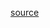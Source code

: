 [source](https://data-explorer.oecd.org/vis?pg=140&snb=164&tm=taxation%20revenue&vw=tb&df[ds]=dsDisseminateFinalDMZ&df[id]=DSD_REV_COMP_GLOBAL%40DF_RSGLOBAL&df[ag]=OECD.CTP.TPS&df[vs]=1.1&hc[Topic]=&hc[Unit%20of%20measure]=&dq=AUS%2BAUT%2BBEL%2BCAN%2BCHL%2BCOL%2BCRI%2BCZE%2BDNK%2BEST%2BFIN%2BFRA%2BDEU%2BGRC%2BHUN%2BISL%2BIRL%2BISR%2BITA%2BJPN%2BKOR%2BLVA%2BLTU%2BLUX%2BMEX%2BNLD%2BNZL%2BNOR%2BPOL%2BPRT%2BSVK%2BSVN%2BESP%2BSWE%2BCHE%2BTUR%2BGBR%2BUSA%2BATG%2BARG%2BARM%2BAZE%2BBHS%2BBGD%2BBRB%2BBLZ%2BBTN%2BBOL%2BBWA%2BBRA%2BBGR%2BBFA%2BCPV%2BKHM%2BCMR%2BTCD%2BCHN%2BCOG%2BCOK%2BCIV%2BHRV%2BCUB%2BCOD%2BDOM%2BECU%2BEGY%2BSLV%2BGNQ%2BSWZ%2BFJI%2BGAB%2BGEO%2BGHA%2BGTM%2BGIN%2BGUY%2BHND%2BHKG%2BIDN%2BJAM%2BKAZ%2BKEN%2BKIR%2BKGZ%2BLAO%2BLSO%2BLIE%2BMDG%2BMWI%2BMYS%2BMDV%2BMLI%2BMLT%2BMHL%2BMRT%2BMUS%2BMNG%2BMAR%2BMOZ%2BNAM%2BNRU%2BNIC%2BNER%2BNGA%2BPAK%2BPAN%2BPNG%2BPRY%2BPER%2BPHL%2BROU%2BRWA%2BLCA%2BWSM%2BSEN%2BSYC%2BSLE%2BSGP%2BSLB%2BSOM%2BZAF%2BLKA%2BTHA%2BTLS%2BTGO%2BTKL%2BTTO%2BTUN%2BUGA%2BUKR%2BURY%2BVUT%2BVEN%2BVNM%2BZMB..S13._T%2BT_5100%2BT_6000%2BT_CUS%2BT_1100%2BT_1200%2BT_1300%2BT_2100%2BT_2200%2BT_2300%2BT_2400%2BT_3000%2BT_4000%2BT_1000%2BT_2000%2BT_4100%2BT_4200%2BT_4300%2BT_4400%2BT_4500%2BT_4600%2BT_5120%2BT_5130%2BT_5200%2BT_5300%2BT_5000%2BT_5110..USD.A&lom=LASTNPERIODS&lo=10&to[TIME_PERIOD]=false)